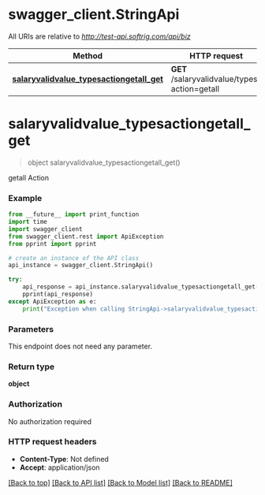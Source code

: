 # swagger_client.StringApi

All URIs are relative to *http://test-api.softrig.com/api/biz*

Method | HTTP request | Description
------------- | ------------- | -------------
[**salaryvalidvalue_typesactiongetall_get**](StringApi.md#salaryvalidvalue_typesactiongetall_get) | **GET** /salaryvalidvalue/types?action&#x3D;getall | 

# **salaryvalidvalue_typesactiongetall_get**
> object salaryvalidvalue_typesactiongetall_get()



getall Action

### Example
```python
from __future__ import print_function
import time
import swagger_client
from swagger_client.rest import ApiException
from pprint import pprint

# create an instance of the API class
api_instance = swagger_client.StringApi()

try:
    api_response = api_instance.salaryvalidvalue_typesactiongetall_get()
    pprint(api_response)
except ApiException as e:
    print("Exception when calling StringApi->salaryvalidvalue_typesactiongetall_get: %s\n" % e)
```

### Parameters
This endpoint does not need any parameter.

### Return type

**object**

### Authorization

No authorization required

### HTTP request headers

 - **Content-Type**: Not defined
 - **Accept**: application/json

[[Back to top]](#) [[Back to API list]](../README.md#documentation-for-api-endpoints) [[Back to Model list]](../README.md#documentation-for-models) [[Back to README]](../README.md)

